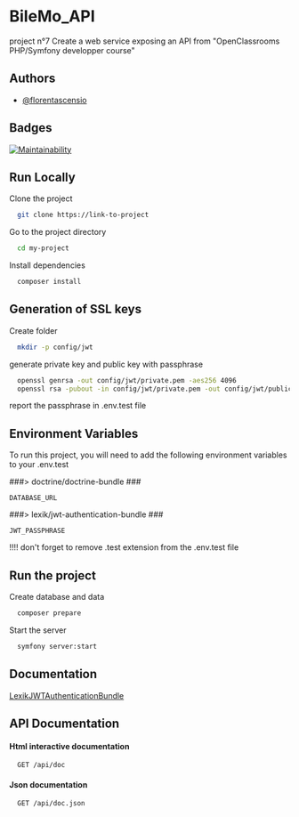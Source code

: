 
# BileMo_API

project n°7 Create a web service exposing an API from "OpenClassrooms PHP/Symfony developper course"


## Authors

- [@florentascensio](https://www.github.com/Flo654)

  
## Badges


[![Maintainability](https://api.codeclimate.com/v1/badges/41317942e34622cb6a87/maintainability)](https://codeclimate.com/github/Flo654/P7_bileMo_API/maintainability)
## Run Locally

Clone the project

```bash
  git clone https://link-to-project
```

Go to the project directory

```bash
  cd my-project
```

Install dependencies

```bash
  composer install
```


  
## Generation  of SSL keys

Create folder

```bash
  mkdir -p config/jwt
```

generate private key and public key with passphrase

```bash
  openssl genrsa -out config/jwt/private.pem -aes256 4096
  openssl rsa -pubout -in config/jwt/private.pem -out config/jwt/public.pem
```

report the passphrase in .env.test file
## Environment Variables

To run this project, you will need to add the following environment variables to your .env.test

###> doctrine/doctrine-bundle ###

`DATABASE_URL`

###> lexik/jwt-authentication-bundle ###

`JWT_PASSPHRASE`

  !!!! don't forget to remove .test extension from the .env.test file
## Run the project


Create database and data

```bash
  composer prepare
```

Start the server

```bash
  symfony server:start
```

  
## Documentation

[LexikJWTAuthenticationBundle](https://github.com/lexik/LexikJWTAuthenticationBundle)

  
## API Documentation

#### Html interactive documentation

```http
  GET /api/doc
```

#### Json documentation

```http
  GET /api/doc.json
```